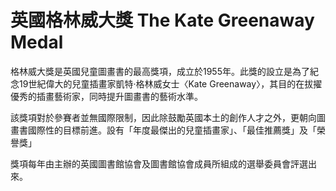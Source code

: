 # 英國格林威大獎 The Kate Greenaway Medal

格林威大獎是英國兒童圖畫書的最高獎項，成立於1955年。此獎的設立是為了紀念19世紀偉大的兒童插畫家凱特‧格林威女士〈Kate Greenaway〉，其目的在拔擢優秀的插畫藝術家，同時提升圖畫書的藝術水準。

該獎項對於參賽者並無國際限制，因此除鼓勵英國本土的創作人才之外，更朝向圖畫書國際性的目標前進。設有「年度最傑出的兒童插畫家」、「最佳推薦獎」及「榮譽獎」

獎項每年由主辦的英國圖書館協會及圖書館協會成員所組成的選舉委員會評選出來。
